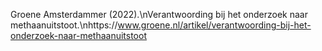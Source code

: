 Groene Amsterdammer (2022).\nVerantwoording bij het onderzoek naar methaanuitstoot.\nhttps://www.groene.nl/artikel/verantwoording-bij-het-onderzoek-naar-methaanuitstoot
